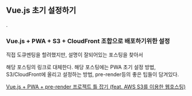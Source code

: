## Vue.js 초기 설정하기
.

### Vue.js + PWA + S3 + CloudFront 조합으로 배포하기위한 설정
직접 도큐멘팅을 할려했지만, 설명이 잘되어있는 포스팅을 찾아서 

해당 포스팅의 링크로 대체한다. 해당 포스팅에는 PWA 초기 설정 방법, S3/CloudFront에 올리고 설정하는 방법, pre-render등의 좋은 팁들이 담겨있다. 

[Vue.js + PWA + pre-render 프로젝트 틀 잡기 (feat. AWS S3를 이용한 웹호스팅)](https://walkinpcm.blogspot.com/search/label/%5B015.%20Vue.js%5D)

